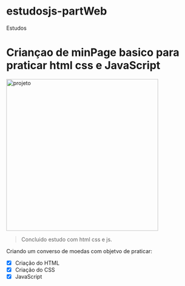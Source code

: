 # estudosjs-partWeb
Estudos

# Criançao de minPage basico para praticar html css e JavaScript

<img src="./assents/foto.png" width="400" alt="projeto">

> Concluido estudo com html css e js.

Criando um converso de moedas com objetvo de praticar:

- [x] Criação do HTML
- [x] Criação do CSS
- [x] JavaScript
